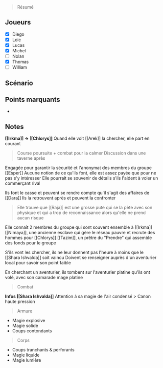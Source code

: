 > Résumé

## Joueurs

- [x] Diego
- [x] Loic
- [x] Lucas
- [x] Michel
- [ ] Nolan
- [x] Thomas
- [ ] William

## Scénario


## Points marquants

- 

## Notes

__[[Irkma]] -> [[Chlorys]]__
Quand elle voit [[Arek]] la chercher, elle part en courant
> Course poursuite + combat pour la calmer
> Discussion dans une taverne après

Engagée pour garantir la sécurité et l'anonymat des membres du groupe [[Esper]]
Aucune notion de ce qu'ils font, elle est assez payée que pour ne pas s'y intéresser
Elle pourrait se souvenir de détails s'ils l'aident à voler un commerçant rival

Ils font le casse et peuvent se rendre compte qu'il s'agit des affaires de [[Dara]]
Ils la retrouvent après et peuvent la confronter
> Elle trouve que [[Raja]] est une grosse pute qui se la pète avec son physique et qui a trop de reconnaissance alors qu'elle ne prend aucun risque

Elle connaît 2 membres du groupe qui sont souvent ensemble à [[Irkma]]
[[Nimaya]], une ancienne esclave qui gère le réseau pauvre et recrute des hommes pour [[Chlorys]]
[[Tazim]], un prêtre du "Prendre" qui assemble des fonds pour le groupe

S'ils vont les chercher, ils ne leur donnent pas l'heure à moins que le [[Shara Ishvalda]] soit vaincu
Doivent se renseigner auprès d'un aventurier local pour savoir son point faible

En cherchant un aventurier, ils tombent sur l'aventurier platine qu'ils ont volé, avec son camarade mage platine
> Combat

__Infos [[Shara Ishvalda]]__
Attention à sa magie de l'air condensé > Canon haute pression
> Armure
- Magie explosive
- Magie solide
- Coups contondants
> Corps
- Coups tranchants & perforants
- Magie liquide
- Magie lumière

